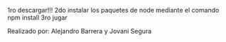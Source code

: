 1ro descargar!!!
2do instalar los paquetes de node mediante el comando npm install
3ro jugar

Realizado por: Alejandro Barrera y Jovani Segura
